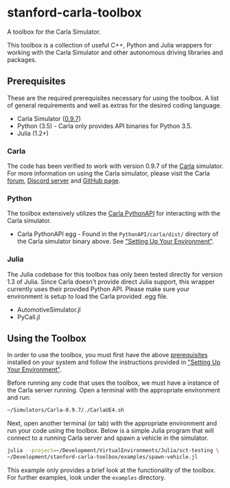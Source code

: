 # stanford-carla-toolbox

A toolbox for the Carla Simulator.

This toolbox is a collection of useful C++, Python and Julia wrappers for
working with the Carla Simulator and other autonomous driving libraries and
packages.


## Prerequisites

These are the required prerequisites necessary for using the toolbox. A list of
general requirements and well as extras for the desired coding language.

* Carla Simulator ([0.9.7](https://github.com/carla-simulator/carla/releases/tag/0.9.7))
* Python (3.5) - Carla only provides API binaries for Python 3.5.
* Julia (1.2+)

### Carla

The code has been verified to work with version 0.9.7 of the
[Carla](http://carla.org/) simulator. For more information on using the Carla
simulator, please visit the Carla [forum](https://forum.carla.org/),
[Discord server](https://discord.gg/8kqACuC) and
[GitHub page](https://github.com/carla-simulator/carla).

### Python

The toolbox extensively utilizes the
[Carla PythonAPI](https://carla.readthedocs.io/en/latest/) for interacting with
the Carla simulator.

* Carla PythonAPI egg - Found in the `PythonAPI/carla/dist/` directory of the
  Carla simulator binary above. See
  ["Setting Up Your Environment"](Setup.md#setting-up-your-environment).

### Julia

The Julia codebase for this toolbox has only been tested directly for version
1.3 of Julia. Since Carla doesn't provide direct Julia support, this wrapper
currently uses their provided Python API. Please make sure your environment is
setup to load the Carla provided .egg file.

* AutomotiveSimulator.jl
* PyCall.jl

## Using the Toolbox

In order to use the toolbox, you must first have the above
[prerequisites](#prerequisites) installed on your system and follow the
instructions provided in
["Setting Up Your Environment"](Setup.md#setting-up-your-environment).

Before running any code that uses the toolbox, we must have a instance of the
Carla server running. Open a terminal with the appropriate environment and run:

```bash
~/Simulators/Carla-0.9.7/./CarlaUE4.sh
```

Next, open another terminal (or tab) with the appropriate environment and run
your code using the toolbox. Below is a simple Julia program that will connect
to a running Carla server and spawn a vehicle in the simulator.

```bash
julia --project=~/Development/VirtualEnvironments/Julia/sct-testing \
~/Development/stanford-carla-toolbox/examples/spawn-vehicle.jl
```

This example only provides a brief look at the functionality of the toolbox. For
further examples, look under the `examples` directory.